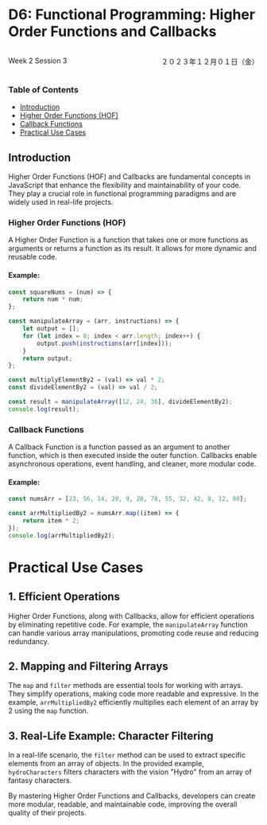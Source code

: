 # D6: Functional Programming: Higher Order Functions and Callbacks

<div style="display: flex; justify-content: space-between;">
    <p>Week 2 Session 3</p>
    <p>２０２３年１２月０１日（金）</p>
</div>

### Table of Contents

- [Introduction](#introduction)
- [Higher Order Functions (HOF)](#higher-order-functions-hof)
- [Callback Functions](#callback-functions)
- [Practical Use Cases](#practical-use-cases)


## Introduction
Higher Order Functions (HOF) and Callbacks are fundamental concepts in JavaScript that enhance the flexibility and maintainability of your code. They play a crucial role in functional programming paradigms and are widely used in real-life projects.

### Higher Order Functions (HOF)
A Higher Order Function is a function that takes one or more functions as arguments or returns a function as its result. It allows for more dynamic and reusable code.

#### Example:
```javascript
const squareNums = (num) => {
    return num * num;
};

const manipulateArray = (arr, instructions) => {
    let output = [];
    for (let index = 0; index < arr.length; index++) {
        output.push(instructions(arr[index]));
    }
    return output;
};

const multiplyElementBy2 = (val) => val * 2;
const divideElementBy2 = (val) => val / 2;

const result = manipulateArray([12, 24, 36], divideElementBy2);
console.log(result);
```

### Callback Functions
A Callback Function is a function passed as an argument to another function, which is then executed inside the outer function. Callbacks enable asynchronous operations, event handling, and cleaner, more modular code.

#### Example:
```javascript
const numsArr = [23, 56, 14, 20, 9, 20, 78, 55, 32, 42, 8, 12, 80];

const arrMultipliedBy2 = numsArr.map((item) => {
    return item * 2;
});
console.log(arrMultipliedBy2);
```

# Practical Use Cases

## 1. Efficient Operations
Higher Order Functions, along with Callbacks, allow for efficient operations by eliminating repetitive code. For example, the `manipulateArray` function can handle various array manipulations, promoting code reuse and reducing redundancy.

## 2. Mapping and Filtering Arrays
The `map` and `filter` methods are essential tools for working with arrays. They simplify operations, making code more readable and expressive. In the example, `arrMultipliedBy2` efficiently multiplies each element of an array by 2 using the `map` function.

## 3. Real-Life Example: Character Filtering
In a real-life scenario, the `filter` method can be used to extract specific elements from an array of objects. In the provided example, `hydroCharacters` filters characters with the vision "Hydro" from an array of fantasy characters.

By mastering Higher Order Functions and Callbacks, developers can create more modular, readable, and maintainable code, improving the overall quality of their projects.